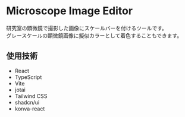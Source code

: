 # Microscope Image Editor
研究室の顕微鏡で撮影した画像にスケールバーを付けるツールです。  
グレースケールの顕微鏡画像に擬似カラーとして着色することもできます。

## 使用技術
- React
- TypeScript
- Vite
- jotai
- Tailwind CSS
- shadcn/ui
- konva-react
